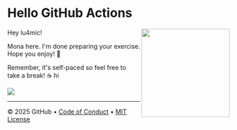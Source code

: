 # Hello GitHub Actions

<img src="https://octodex.github.com/images/Professortocat_v2.png" align="right" height="200px" />

Hey lu4mic!

Mona here. I'm done preparing your exercise. Hope you enjoy! 💚

Remember, it's self-paced so feel free to take a break! ☕️
hi

[![](https://img.shields.io/badge/Go%20to%20Exercise-%E2%86%92-1f883d?style=for-the-badge&logo=github&labelColor=197935)](https://github.com/lu4mic/skills-hello-github-actions/issues/1)

---

&copy; 2025 GitHub &bull; [Code of Conduct](https://www.contributor-covenant.org/version/2/1/code_of_conduct/code_of_conduct.md) &bull; [MIT License](https://gh.io/mit)

